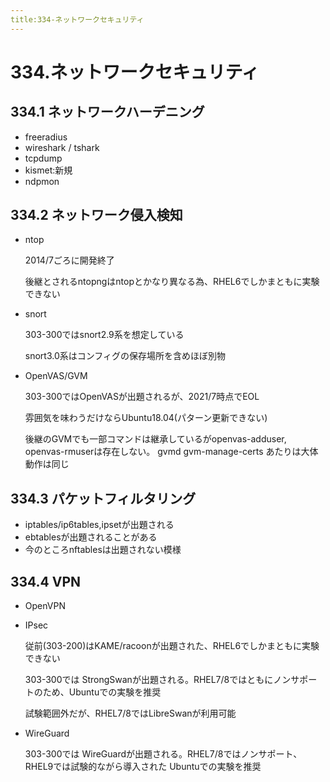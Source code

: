 ```yaml
---
title:334-ネットワークセキュリティ
---
```


# 334.ネットワークセキュリティ

## 334.1 ネットワークハーデニング
- freeradius
- wireshark / tshark
- tcpdump
- kismet:新規
- ndpmon

## 334.2 ネットワーク侵入検知
- ntop

  2014/7ごろに開発終了
  
  後継とされるntopngはntopとかなり異なる為、RHEL6でしかまともに実験できない

- snort

  303-300ではsnort2.9系を想定している
 
  snort3.0系はコンフィグの保存場所を含めほぼ別物
- OpenVAS/GVM

  303-300ではOpenVASが出題されるが、2021/7時点でEOL

  雰囲気を味わうだけならUbuntu18.04(パターン更新できない)

  後継のGVMでも一部コマンドは継承しているがopenvas-adduser,
openvas-rmuserは存在しない。 gvmd gvm-manage-certs あたりは大体動作は同じ

## 334.3 パケットフィルタリング
- iptables/ip6tables,ipsetが出題される
- ebtablesが出題されることがある
- 今のところnftablesは出題されない模様

## 334.4 VPN

- OpenVPN 
- IPsec

  従前(303-200)はKAME/racoonが出題された、RHEL6でしかまともに実験できない

  303-300では StrongSwanが出題される。RHEL7/8ではともにノンサポートのため、Ubuntuでの実験を推奨

  試験範囲外だが、RHEL7/8ではLibreSwanが利用可能
- WireGuard

  303-300では WireGuardが出題される。RHEL7/8ではノンサポート、RHEL9では試験的ながら導入された
  Ubuntuでの実験を推奨
